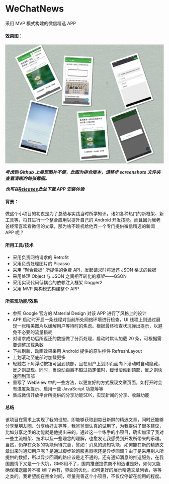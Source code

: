 # WeChatNews
采用 MVP 模式构建的微信精选 APP<br>

#### 效果图：
![](https://github.com/linfaimom/WeChatNews/raw/master/screenshots/screenshots.png)

***考虑到 Github 上展现图片不便，此图为拼合版本，请移步 screenshots 文件夹查看清晰的每张截图。***

***也可在[Releases](https://github.com/linfaimom/WeChatNews/releases)此处下载 APP 安装体验***

#### 背景：
做这个小项目的初衷是为了总结与实践当时所学知识，诸如各种热门的新框架、新工具等，将其进行一个整合应用以提升自己的 Android 开发技能。而且因为我老爸经常喜欢看微信的文章，那为啥不趁机给他弄一个专门提供微信精选的新闻 APP 呢？

#### 所用工具/技术
* 采用负责网络请求的 Retrofit
* 采用负责处理图片的 Picasso
* 采用 “聚合数据” 所提供的免费 API，发起请求时将返还 JSON 格式的数据
* 采用处理 Object 与 JSON 之间相互转化的框架——GSON
* 采用实现代码低耦合的依赖注入框架 Dagger2
* 采用 MVP 架构模式构建整个 APP

#### 所实现功能/效果
* 参照 Google 官方的 Material Design 对该 APP 进行了风格上的设计
* APP 启动时开启一条线程对当前所处网络环境进行检查，UI 线程上则通过展现一张精美图片以缓解用户等待时的焦虑。根据最终检查状况弹出提示，以避免不必要的流量损耗
* 对请求成功后所返还的数据做了分页处理，启动时默认加载 20 条，可根据需要调整加载条数
* 下拉刷新，动画效果采用 Android 提供的原生控件 RefreshLayout
* 上划滚动至底部时加载更多
* 轻触右下角浮动按钮可回到顶部，且在用户上划即页面向下滚动时自动隐藏，反之则显现。同时，当滚动距离不超过指定值时，缓慢滚动到顶部，反之则快速回到顶部
* 重写了 WebView 中的一些方法，以更友好的方式展现文章页面，如打开时会有进度条提示、启用一些 JavaScript 功能等等
* 集成微信开放平台所提供的分享功能SDK，实现新闻的分享、收藏功能

#### 总结
该项目在需求上实现了我的设想，即能够获取到每日新鲜的精选文章，同时还能够分享至朋友圈、分享给好友等等，我爸爸很认真的试用了，为我提供了很多建议，比如分享之类的功能就是他提出来的。通过这一个练手的小项目，确实加深了我对一些主流框架、技术以及一些理念的理解，也愈发让我感受到开发所带来的乐趣。当然，仍存在众多的功能尚待完善，譬如：消息的通知功能，如何能在新的精选文章出来时通知用户呢？是通过脚步轮询服务器呢还是异步回调？由于是采用别人所提供的数据，所以异步回调的路应该是走不通的。还有通知消息的推送服务，在我国国情下又是一个大坑，GMS用不了，国内推送提供商不知选谁是好，如何又能确保推送服务不被 kill？再有，界面的优化，如何更好的展示精选文章列表，等等之类的。我希望能在空余时间，尽量完善这个小项目，不仅仅停留在能用的程度。
